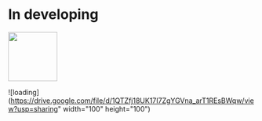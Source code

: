 <h1>In developing</h1>

<img src="https://drive.google.com/file/d/1QTZfj18UK17I7ZgYGVna_arT1REsBWqw/view?usp=sharing" width="100" height="100" />

![loading](https://drive.google.com/file/d/1QTZfj18UK17I7ZgYGVna_arT1REsBWqw/view?usp=sharing" width="100" height="100")

